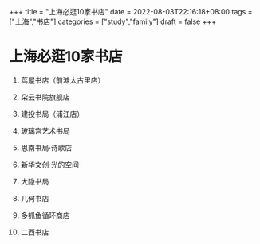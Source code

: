 +++
title = "上海必逛10家书店"
date = 2022-08-03T22:16:18+08:00
tags = ["上海","书店"]
categories = ["study","family"]
draft = false
+++

# 上海必逛10家书店
1. 茑屋书店（前滩太古里店）

2. 朵云书院旗舰店

3. 建投书局（浦江店）

4. 玻璃宫艺术书局

5. 思南书局·诗歌店

6. 新华文创·光的空间

7. 大隐书局

8. 几何书店

9. 多抓鱼循环商店

10. 二酉书店
